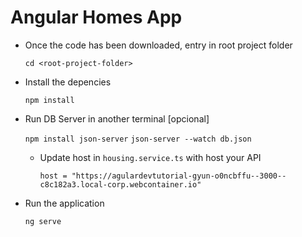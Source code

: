 # Angular Homes App
- Once the code has been downloaded, entry in root project folder

  `cd <root-project-folder>`

- Install the depencies

  `npm install`

- Run DB Server in another terminal [opcional]
  
  `npm install json-server`
  `json-server --watch db.json`

  - Update host in `housing.service.ts` with host your API
    
    `host = "https://agulardevtutorial-gyun-o0ncbffu--3000--c8c182a3.local-corp.webcontainer.io"`

- Run the application 

  `ng serve`
